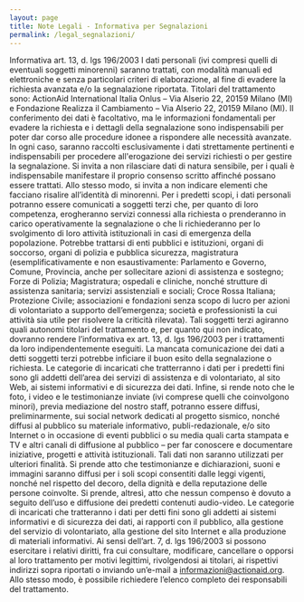 ```yaml
---
layout: page
title: Note Legali - Informativa per Segnalazioni
permalink: /legal_segnalazioni/
---
```

 
Informativa art. 13, d. lgs 196/2003
I dati personali (ivi compresi quelli di eventuali soggetti minorenni) saranno trattati, con modalità manuali ed elettroniche e senza particolari criteri di elaborazione, al fine di evadere la richiesta avanzata e/o la segnalazione riportata.
Titolari del trattamento sono: ActionAid International Italia Onlus – Via Alserio 22, 20159 Milano (MI) e Fondazione Realizza il Cambiamento – Via Alserio 22, 20159 Milano (MI).
Il conferimento dei dati è facoltativo, ma le informazioni fondamentali per evadere la richiesta e i dettagli della segnalazione sono indispensabili per poter dar corso alle procedure idonee a rispondere alle necessità avanzate. In ogni caso, saranno raccolti esclusivamente i dati strettamente pertinenti e indispensabili per procedere all'erogazione dei servizi richiesti o per gestire la segnalazione.
Si invita a non rilasciare dati di natura sensibile, per i quali è indispensabile manifestare il proprio consenso scritto affinché possano essere trattati. Allo stesso modo, si invita a non indicare elementi che facciano risalire all’identità di minorenni.
Per i predetti scopi, i dati personali potranno essere comunicati a soggetti terzi che, per quanto di loro competenza, erogheranno servizi connessi alla richiesta o prenderanno in carico operativamente la segnalazione o che li richiederanno per lo svolgimento di loro attività istituzionali in casi di emergenza della popolazione. Potrebbe trattarsi di enti pubblici e istituzioni, organi di soccorso, organi di polizia e pubblica sicurezza, magistratura (esemplificativamente e non esaustivamente: Parlamento e Governo, Comune, Provincia, anche per sollecitare azioni di assistenza e sostegno; Forze di Polizia; Magistratura; ospedali e cliniche, nonché strutture di assistenza sanitaria; servizi assistenziali e sociali; Croce Rossa Italiana; Protezione Civile; associazioni e fondazioni senza scopo di lucro per azioni di volontariato a supporto dell’emergenza; società e professionisti la cui attività sia utile per risolvere la criticità rilevata). Tali soggetti terzi agiranno quali autonomi titolari del trattamento e, per quanto qui non indicato, dovranno rendere l’informativa ex art. 13, d. lgs 196/2003 per i trattamenti da loro indipendentemente eseguiti. La mancata comunicazione dei dati a detti soggetti terzi potrebbe inficiare il buon esito della segnalazione o richiesta.
Le categorie di incaricati che tratterranno i dati per i predetti fini sono gli addetti dell’area dei servizi di assistenza e di volontariato, al sito Web, ai sistemi informativi e di sicurezza dei dati.
Infine, si rende noto che le foto, i video e le testimonianze inviate (ivi comprese quelli che coinvolgono minori), previa mediazione del nostro staff, potranno essere diffusi, preliminarmente, sui social network dedicati al progetto sismico, nonché diffusi al pubblico su materiale informativo, publi-redazionale, e/o sito Internet o in occasione di eventi pubblici o su media quali carta stampata e TV e altri canali di diffusione al pubblico – per far conoscere e documentare iniziative, progetti e attività istituzionali. Tali dati non saranno utilizzati per ulteriori finalità.
Si prende atto che testimonianze e dichiarazioni, suoni e immagini saranno diffusi per i soli scopi consentiti dalle leggi vigenti, nonché nel rispetto del decoro, della dignità e della reputazione delle persone coinvolte. Si prende, altresì, atto che nessun compenso è dovuto a seguito dell’uso e diffusione dei predetti contenuti audio-video.
Le categorie di incaricati che tratteranno i dati per detti fini sono gli addetti ai sistemi informativi e di sicurezza dei dati, ai rapporti con il pubblico, alla gestione del servizio di volontariato, alla gestione del sito Internet e alla produzione di materiali informativi.
Ai sensi dell’art. 7, d. lgs 196/2003 si possono esercitare i relativi diritti, fra cui consultare, modificare, cancellare o opporsi al loro trattamento per motivi legittimi, rivolgendosi ai titolari, ai rispettivi indirizzi sopra riportati o inviando un’e-mail a informazioni@actionaid.org. Allo stesso modo, è possibile richiedere l’elenco completo dei responsabili del trattamento.
